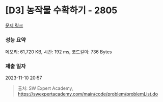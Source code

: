 # [D3] 농작물 수확하기 - 2805 

[문제 링크](https://swexpertacademy.com/main/code/problem/problemDetail.do?contestProbId=AV7GLXqKAWYDFAXB) 

### 성능 요약

메모리: 61,720 KB, 시간: 192 ms, 코드길이: 736 Bytes

### 제출 일자

2023-11-10 20:57



> 출처: SW Expert Academy, https://swexpertacademy.com/main/code/problem/problemList.do